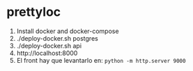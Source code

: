 # prettyloc

1. Install docker and docker-compose
2. ./deploy-docker.sh postgres
3. ./deploy-docker.sh api
4. http://localhost:8000
5. El front hay que levantarlo en: `python -m http.server 9000`
